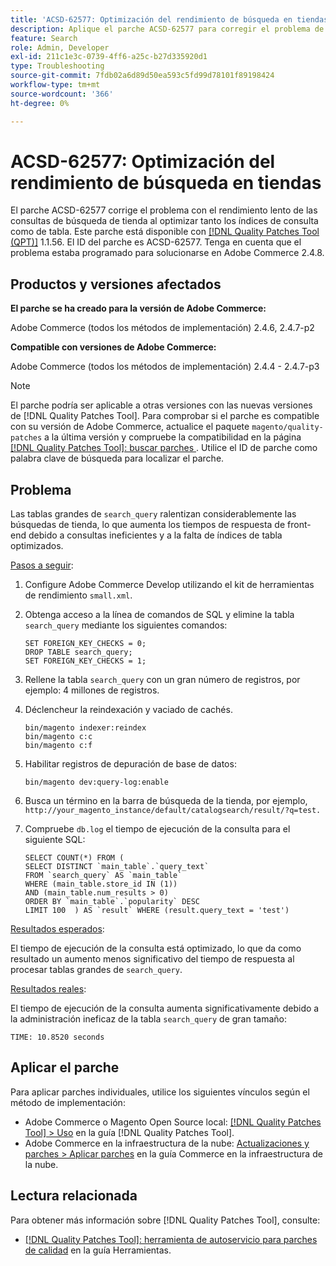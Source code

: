 ```yaml
---
title: 'ACSD-62577: Optimización del rendimiento de búsqueda en tiendas'
description: Aplique el parche ACSD-62577 para corregir el problema de Adobe Commerce en el que el rendimiento de la búsqueda en la tienda se ve degradado debido a la lenta ejecución de la consulta provocada por una tabla search_query de gran tamaño.
feature: Search
role: Admin, Developer
exl-id: 211c1e3c-0739-4ff6-a25c-b27d335920d1
type: Troubleshooting
source-git-commit: 7fdb02a6d89d50ea593c5fd99d78101f89198424
workflow-type: tm+mt
source-wordcount: '366'
ht-degree: 0%

---
```


# ACSD-62577: Optimización del rendimiento de búsqueda en tiendas

El parche ACSD-62577 corrige el problema con el rendimiento lento de las consultas de búsqueda de tienda al optimizar tanto los índices de consulta como de tabla. Este parche está disponible con [[!DNL Quality Patches Tool (QPT)]](/help/tools/quality-patches-tool/quality-patches-tool-to-self-serve-quality-patches.md) 1.1.56. El ID del parche es ACSD-62577. Tenga en cuenta que el problema estaba programado para solucionarse en Adobe Commerce 2.4.8.

## Productos y versiones afectados

**El parche se ha creado para la versión de Adobe Commerce:**

Adobe Commerce (todos los métodos de implementación) 2.4.6, 2.4.7-p2

**Compatible con versiones de Adobe Commerce:**

Adobe Commerce (todos los métodos de implementación) 2.4.4 - 2.4.7-p3

>[!NOTE]
>
>El parche podría ser aplicable a otras versiones con las nuevas versiones de [!DNL Quality Patches Tool]. Para comprobar si el parche es compatible con su versión de Adobe Commerce, actualice el paquete `magento/quality-patches` a la última versión y compruebe la compatibilidad en la página [[!DNL Quality Patches Tool]: buscar parches ](https://experienceleague.adobe.com/tools/commerce-quality-patches/index.html?lang=es). Utilice el ID de parche como palabra clave de búsqueda para localizar el parche.

## Problema

Las tablas grandes de `search_query` ralentizan considerablemente las búsquedas de tienda, lo que aumenta los tiempos de respuesta de front-end debido a consultas ineficientes y a la falta de índices de tabla optimizados.

<u>Pasos a seguir</u>:

1. Configure Adobe Commerce Develop utilizando el kit de herramientas de rendimiento `small.xml`.
1. Obtenga acceso a la línea de comandos de SQL y elimine la tabla `search_query` mediante los siguientes comandos:

   ```
   SET FOREIGN_KEY_CHECKS = 0;  
   DROP TABLE search_query;  
   SET FOREIGN_KEY_CHECKS = 1;  
   ```

1. Rellene la tabla `search_query` con un gran número de registros, por ejemplo: 4 millones de registros.
1. Déclencheur la reindexación y vaciado de cachés.

   ```
   bin/magento indexer:reindex  
   bin/magento c:c  
   bin/magento c:f  
   ```

1. Habilitar registros de depuración de base de datos:

   ```
   bin/magento dev:query-log:enable  
   ```

1. Busca un término en la barra de búsqueda de la tienda, por ejemplo,
   `http://your_magento_instance/default/catalogsearch/result/?q=test.`
1. Compruebe `db.log` el tiempo de ejecución de la consulta para el siguiente SQL:

   ```
   SELECT COUNT(*) FROM (  
   SELECT DISTINCT `main_table`.`query_text`  
   FROM `search_query` AS `main_table`  
   WHERE (main_table.store_id IN (1))  
   AND (main_table.num_results > 0)  
   ORDER BY `main_table`.`popularity` DESC  
   LIMIT 100  ) AS `result` WHERE (result.query_text = 'test')  
   ```

<u>Resultados esperados</u>:

El tiempo de ejecución de la consulta está optimizado, lo que da como resultado un aumento menos significativo del tiempo de respuesta al procesar tablas grandes de `search_query`.

<u>Resultados reales</u>:

El tiempo de ejecución de la consulta aumenta significativamente debido a la administración ineficaz de la tabla `search_query` de gran tamaño:

```
TIME: 10.8520 seconds  
```

## Aplicar el parche

Para aplicar parches individuales, utilice los siguientes vínculos según el método de implementación:

* Adobe Commerce o Magento Open Source local: [[!DNL Quality Patches Tool] > Uso](/help/tools/quality-patches-tool/usage.md) en la guía [!DNL Quality Patches Tool].
* Adobe Commerce en la infraestructura de la nube: [Actualizaciones y parches > Aplicar parches](https://experienceleague.adobe.com/docs/commerce-cloud-service/user-guide/develop/upgrade/apply-patches.html?lang=es) en la guía Commerce en la infraestructura de la nube.

## Lectura relacionada

Para obtener más información sobre [!DNL Quality Patches Tool], consulte:

* [[!DNL Quality Patches Tool]: herramienta de autoservicio para parches de calidad](/help/tools/quality-patches-tool/quality-patches-tool-to-self-serve-quality-patches.md) en la guía Herramientas.
